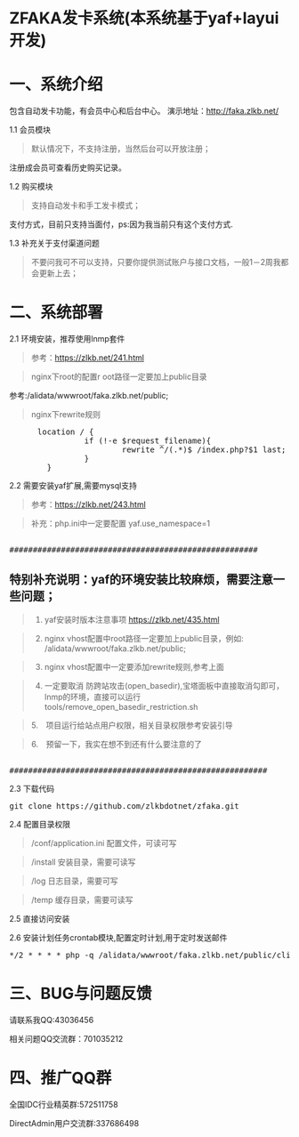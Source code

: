 # ZFAKA发卡系统(本系统基于yaf+layui开发)

# 一、系统介绍
包含自动发卡功能，有会员中心和后台中心。
演示地址：http://faka.zlkb.net/

1.1 会员模块
> 默认情况下，不支持注册，当然后台可以开放注册；

注册成会员可查看历史购买记录。
	
1.2 购买模块
>支持自动发卡和手工发卡模式；

支付方式，目前只支持当面付，ps:因为我当前只有这个支付方式.
	
1.3 补充关于支付渠道问题
>不要问我可不可以支持，只要你提供测试账户与接口文档，一般1－2周我都会更新上去；


# 二、系统部署

2.1 环境安装，推荐使用lnmp套件

>参考：https://zlkb.net/241.html

>nginx下root的配置r oot路径一定要加上public目录

参考:/alidata/wwwroot/faka.zlkb.net/public;

>nginx下rewrite规则
<pre>      location / {
                if (!-e $request_filename){
                        rewrite ^/(.*)$ /index.php?$1 last;
                }
        }
</pre> 



2.2 需要安装yaf扩展,需要mysql支持
>参考：https://zlkb.net/243.html

>补充：php.ini中一定要配置 yaf.use_namespace=1


<pre> 
#####################################################
</pre> 

## 特别补充说明：yaf的环境安装比较麻烦，需要注意一些问题；

>1. yaf安装时版本注意事项 https://zlkb.net/435.html

>2. nginx vhost配置中root路径一定要加上public目录，例如:  /alidata/wwwroot/faka.zlkb.net/public;

>3. nginx vhost配置中一定要添加rewrite规则,参考上面

>4. 一定要取消 防跨站攻击(open_basedir),宝塔面板中直接取消勾即可，lnmp的环境，直接可以运行tools/remove_open_basedir_restriction.sh

>5.　项目运行给站点用户权限，相关目录权限参考安装引导

>6.　预留一下，我实在想不到还有什么要注意的了

<pre> 
#######################################################
</pre> 



2.3 下载代码
<pre>
git clone https://github.com/zlkbdotnet/zfaka.git
</pre> 

2.4 配置目录权限

>/conf/application.ini 配置文件，可读可写

>/install  安装目录，需要可读写

>/log      日志目录，需要可写

>/temp     缓存目录，需要可读写

2.5 直接访问安装

2.6 安装计划任务crontab模块,配置定时计划,用于定时发送邮件
<pre>
*/2 * * * * php -q /alidata/wwwroot/faka.zlkb.net/public/cli.php request_uri="/crontab/sendemail/index"
</pre> 	
	
# 三、BUG与问题反馈
   请联系我QQ:43036456
   
   相关问题QQ交流群：701035212
   
# 四、推广QQ群
   全国IDC行业精英群:572511758
   
   DirectAdmin用户交流群:337686498
   
